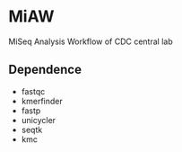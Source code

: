 # MiAW
MiSeq Analysis Workflow of CDC central lab

## Dependence
* fastqc
* kmerfinder
* fastp
* unicycler
* seqtk
* kmc